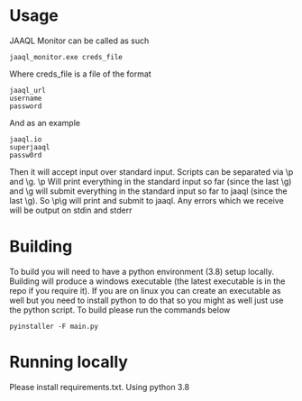 # Usage
JAAQL Monitor can be called as such

    jaaql_monitor.exe creds_file
    
Where creds_file is a file of the format

    jaaql_url
    username
    password
    
And as an example

    jaaql.io
    superjaaql
    passw0rd

Then it will accept input over standard input. Scripts can be separated via \p and \g. \p Will print everything in the standard input so far (since the last \g) and \g will submit everything in the standard input so far to jaaql (since the last \g). So \p\g will print and submit to jaaql. Any errors which we receive will be output on stdin and stderr

# Building
To build you will need to have a python environment (3.8) setup locally. Building will produce a windows executable (the latest executable is in the repo if you require it). If you are on linux you can create an executable as well but you need to install python to do that so you might as well just use the python script. To build please run the commands below

    pyinstaller -F main.py

# Running locally
Please install requirements.txt. Using python 3.8